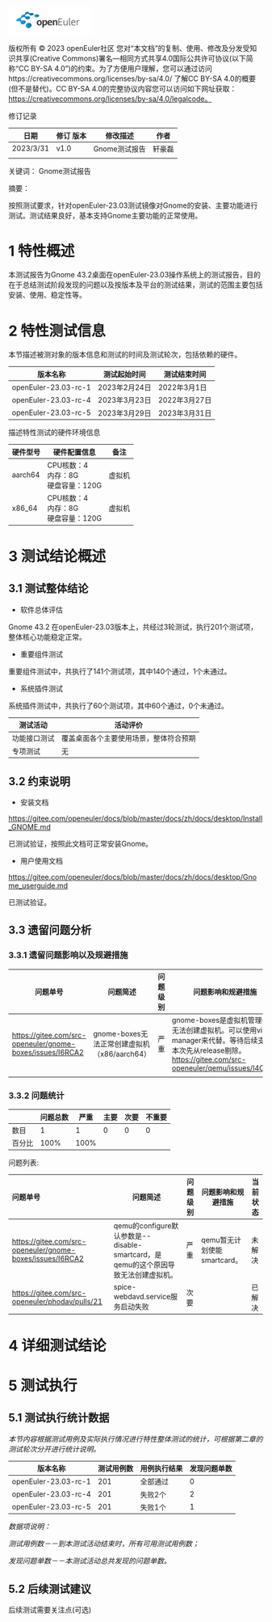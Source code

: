 ![avatar](../../images/openEuler.png)


版权所有 © 2023  openEuler社区
 您对“本文档”的复制、使用、修改及分发受知识共享(Creative Commons)署名—相同方式共享4.0国际公共许可协议(以下简称“CC BY-SA 4.0”)的约束。为了方便用户理解，您可以通过访问https://creativecommons.org/licenses/by-sa/4.0/ 了解CC BY-SA 4.0的概要 (但不是替代)。CC BY-SA 4.0的完整协议内容您可以访问如下网址获取：https://creativecommons.org/licenses/by-sa/4.0/legalcode。

修订记录

| 日期      | 修订   版本 | 修改描述      | 作者   |
| --------- | ----------- | ------------- | ------ |
| 2023/3/31 | v1.0        | Gnome测试报告 | 轩豪磊 |
|           |             |               |        |

关键词： Gnome测试报告

摘要：

按照测试要求，针对openEuler-23.03测试镜像对Gnome的安装、主要功能进行测试。测试结果良好，基本支持Gnome主要功能的正常使用。




# 1     特性概述

本测试报告为Gnome 43.2桌面在openEuler-23.03操作系统上的测试报告，目的在于总结测试阶段发现的问题以及按版本及平台的测试结果，测试的范围主要包括安装、使用、稳定性等。

# 2     特性测试信息

本节描述被测对象的版本信息和测试的时间及测试轮次，包括依赖的硬件。

| 版本名称             | 测试起始时间  | 测试结束时间  |
| -------------------- | ------------- | ------------- |
| openEuler-23.03-rc-1 | 2023年2月24日 | 2022年3月1日  |
| openEuler-23.03-rc-4 | 2023年3月23日 | 2022年3月27日 |
| openEuler-23.03-rc-5 | 2023年3月29日 | 2023年3月31日 |

描述特性测试的硬件环境信息

| 硬件型号 | 硬件配置信息                             | 备注   |
| -------- | ---------------------------------------- | ------ |
| aarch64  | CPU核数：4<br>内存：8G<br>硬盘容量：120G | 虚拟机 |
| x86_64   | CPU核数：4<br>内存：8G<br>硬盘容量：120G | 虚拟机 |

# 3     测试结论概述

## 3.1   测试整体结论

* 软件总体评估

Gnome 43.2 在openEuler-23.03版本上，共经过3轮测试，执行201个测试项，整体核心功能稳定正常。

* 重要组件测试

重要组件测试中，共执行了141个测试项，其中140个通过，1个未通过。

* 系统插件测试

系统插件测试中，共执行了60个测试项，其中60个通过，0个未通过。

| 测试活动     | 活动评价                               |
| ------------ | -------------------------------------- |
| 功能接口测试 | 覆盖桌面各个主要使用场景，整体符合预期 |
| 专项测试     | 无                                     |



## 3.2   约束说明

* 安装文档

<https://gitee.com/openeuler/docs/blob/master/docs/zh/docs/desktop/Install_GNOME.md>

已测试验证，按照此文档可正常安装Gnome。

* 用户使用文档

<https://gitee.com/openeuler/docs/blob/master/docs/zh/docs/desktop/Gnome_userguide.md>

已测试验证。

## 3.3   遗留问题分析

### 3.3.1 遗留问题影响以及规避措施

| 问题单号 | 问题简述 | 问题级别 | 问题影响和规避措施 | 影响分析 |
| --- | ------- | ------ | ------- | ------- |
| https://gitee.com/src-openeuler/gnome-boxes/issues/I6RCA2 | gnome-boxes无法正常创建虚拟机（x86/aarch64） | 严重     | gnome-boxes是虚拟机管理器，无法创建虚拟机。可以使用virt-manager来代替。等待后续支持,本次先从release剔除。https://gitee.com/src-openeuler/qemu/issues/I4CZRV |         |
|  |  |  |  | |

### 3.3.2 问题统计

|        | 问题总数 | 严重 | 主要 | 次要 | 不重要 |
| ------ | -------- | ---- | ---- | ---- | ------ |
| 数目   | 1        | 1    | 0    | 0    | 0      |
| 百分比 | 100%     | 100% |      |      |        |

问题列表:

| 问题单号                                                  | 问题简述                                                     | 问题级别 | 问题影响和规避措施          | 当前状态 |
| :-------------------------------------------------------- | ------------------------------------------------------------ | -------- | --------------------------- | -------- |
| https://gitee.com/src-openeuler/gnome-boxes/issues/I6RCA2 | qemu的configure默认参数是--disable-smartcard，是qemu的这个原因导致无法创建虚拟机。 | 严重     | qemu暂无计划使能smartcard。 | 未解决   |
| https://gitee.com/src-openeuler/phodav/pulls/21           | spice-webdavd.service服务启动失败                            | 次要     |                             | 已解决   |

# 4 详细测试结论

# 5     测试执行

## 5.1   测试执行统计数据

*本节内容根据测试用例及实际执行情况进行特性整体测试的统计，可根据第二章的测试轮次分开进行统计说明。*

| 版本名称             | 测试用例数 | 用例执行结果 | 发现问题单数 |
| -------------------- | ---------- | ------------ | ------------ |
| openEuler-23.03-rc-1 | 201        | 全部通过     | 0            |
| openEuler-23.03-rc-4 | 201        | 失败2个      | 2            |
| openEuler-23.03-rc-5 | 201        | 失败1个      | 1            |

*数据项说明：*

*测试用例数－－到本测试活动结束时，所有可用测试用例数；*

*发现问题单数－－本测试活动总共发现的问题单数。*

## 5.2   后续测试建议

后续测试需要关注点(可选)





 

 